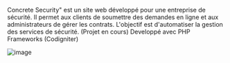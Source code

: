 Concrete Security" est un site web développé pour une entreprise de sécurité. Il permet aux clients de soumettre des demandes en ligne et aux administrateurs de gérer les contrats. L'objectif est d'automatiser la gestion des services de sécurité.
(Projet en cours)
Developpé avec PHP Frameworks (Codigniter)

![image](https://github.com/NoeCalmes/concretesecurity/assets/68471197/40077371-ddb3-42e6-b0ca-6f273f04cf65)
